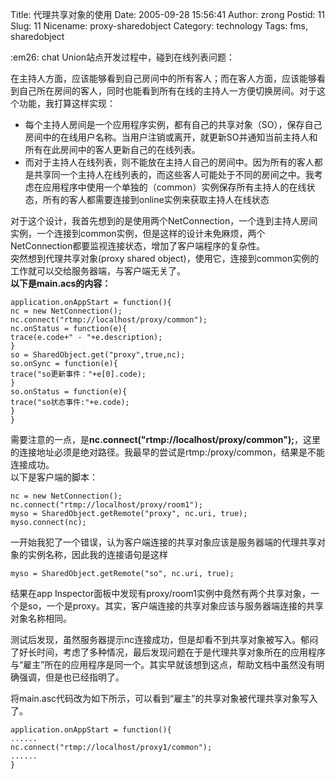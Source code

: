 Title: 代理共享对象的使用
Date: 2005-09-28 15:56:41
Author: zrong
Postid: 11
Slug: 11
Nicename: proxy-sharedobject
Category: technology
Tags: fms, sharedobject

:em26: chat Union站点开发过程中，碰到在线列表问题：  

在主持人方面，应该能够看到自己房间中的所有客人；而在客人方面，应该能够看到自己所在房间的客人，同时也能看到所有在线的主持人一方便切换房间。对于这个功能，我打算这样实现：<!--more-->

-   每个主持人房间是一个应用程序实例，都有自己的共享对象（SO），保存自己房间中的在线用户名称。当用户注销或离开，就更新SO并通知当前主持人和所有在此房间中的客人更新自己的在线列表。
-   而对于主持人在线列表，则不能放在主持人自己的房间中。因为所有的客人都是共享同一个主持人在线列表的，而这些客人可能处于不同的房间之中。我考虑在应用程序中使用一个单独的（common）实例保存所有主持人的在线状态，所有的客人都需要连接到online实例来获取主持人在线状态

对于这个设计，我首先想到的是使用两个NetConnection，一个连到主持人房间实例，一个连接到common实例，但是这样的设计未免麻烦，两个NetConnection都要监视连接状态，增加了客户端程序的复杂性。  
突然想到代理共享对象(proxy shared
object)，使用它，连接到common实例的工作就可以交给服务器端，与客户端无关了。  
**以下是main.acs的内容：**

``` {line="1" lang="actionscript"}
application.onAppStart = function(){
nc = new NetConnection();
nc.connect("rtmp://localhost/proxy/common");
nc.onStatus = function(e){
trace(e.code+" - "+e.description);
}
so = SharedObject.get("proxy",true,nc);
so.onSync = function(e){
trace("so更新事件："+e[0].code);
}
so.onStatus = function(e){
trace("so状态事件:"+e.code);
}
}
```

需要注意的一点，是**nc.connect("rtmp://localhost/proxy/common");**，这里的连接地址必须是绝对路径。我最早的尝试是rtmp:/proxy/common，结果是不能连接成功。  
以下是客户端的脚本：

``` {line="1" lang="actionscript"}
nc = new NetConnection();
nc.connect("rtmp://localhost/proxy/room1");
myso = SharedObject.getRemote("proxy", nc.uri, true);
myso.connect(nc);
```

一开始我犯了一个错误，认为客户端连接的共享对象应该是服务器端的代理共享对象的实例名称，因此我的连接语句是这样

``` {line="1" lang="actionscript"}
myso = SharedObject.getRemote("so", nc.uri, true);
```

结果在app
Inspector面板中发现有proxy/room1实例中竟然有两个共享对象，一个是so，一个是proxy。其实，客户端连接的共享对象应该与服务器端连接的共享对象名称相同。  

测试后发现，虽然服务器提示nc连接成功，但是却看不到共享对象被写入。郁闷了好长时间，考虑了多种情况，最后发现问题在于是代理共享对象所在的应用程序与“雇主”所在的应用程序是同一个。其实早就该想到这点，帮助文档中虽然没有明确强调，但是也已经指明了。  

将main.asc代码改为如下所示，可以看到“雇主”的共享对象被代理共享对象写入了。

``` {line="1" lang="actionscript"}
application.onAppStart = function(){
......
nc.connect("rtmp://localhost/proxy1/common");
......
}
```

